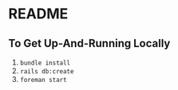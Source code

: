 # README
## To Get Up-And-Running Locally
1. `bundle install`
2. `rails db:create`
3. `foreman start`
